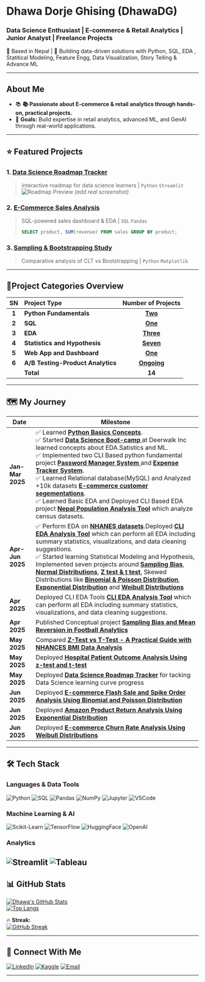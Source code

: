 # Dhawa Dorje Ghising (DhawaDG)
### **Data Science Enthusiast | E-commerce & Retail Analytics | Junior Analyst | Freelance Projects**  
📍 Based in Nepal | 🚀 Building data-driven solutions with Python, SQL, EDA , Statitical Modeling, Feature Engg, Data Visualization, Story Telling & Advance ML

---

##  **About Me**  
- 📚 **📚 Passionate about E-commerce & retail analytics through hands-on, practical projects.**  
- 🎯 **Goals:** Build expertise in retail analytics, advanced ML, and GenAI through real-world applications. 

---

## ⭐ **Featured Projects**
### 1. **[Data Science Roadmap Tracker](https://mydsjourney.streamlit.app/)**
> Interactive roadmap for data science learners | `Python` `Streamlit`  
> ![Roadmap Preview](https://via.placeholder.com/600x300?text=Roadmap+Demo) *(add real screenshot)*

### 2. **[E-Commerce Sales Analysis](https://github.com/DhawaDG/DhawaDG-E-Commerce-Sales-Analysis-with-SQLS)**
> SQL-powered sales dashboard & EDA | `SQL` `Pandas`  
> ```sql
> SELECT product, SUM(revenue) FROM sales GROUP BY product;
> ```

### 3. **[Sampling & Bootstrapping Study](https://github.com/DhawaDG/Sampling-Distributions-and-Confidence-Intervals-CLT-vs-Bootstrapping)**
> Comparative analysis of CLT vs Bootstrapping | `Python` `Matplotlib`  

---

## 🚀Project Categories Overview

| SN | Project Type | Number of Projects | 
|:---:|:---|:---:|
| **1** | **Python Fundamentals** | **[Two](https://github.com/DhawaDG/Python_fundaments/blob/main/README.md)** |
| **2** | **SQL**|  **[One](https://github.com/DhawaDG/Relational-SQL/blob/main/README.md)** | 
| **3** | **EDA** | **[Three](https://github.com/DhawaDG/EDA_project_summary/blob/main/README.md)**  |
| **4** | **Statistics and Hypothesis** | **[Seven](https://github.com/DhawaDG/Statistics-and-Hypothesis/blob/main/README.md)** |
| **5** | **Web App and Dashboard** | **[One](https://mydsjourney.streamlit.app/)**  | 
| **6** | **A/B Testing-Product Analytics** |  **[Ongoing]()**  |
|  | **Total** | **14** | 




---

## 🗺️ **My Journey**
| Date               | Milestone |
|--------------------|-----------|
| **Jan-Mar 2025**   |✅ Learned **[Python Basics Concepts](https://github.com/DhawaDG/Fundamentals-of-Pythons)**.<br>✅ Started  **[Data Science Boot-camp ](https://github.com/DhawaDG/whatLearnedWithInstructorRojanUpreti)** at Deerwalk Inc learned concepts about EDA.Satistics and ML.<br>✅ Implemented two CLI Based python fundamental project **[Password Manager System ](https://github.com/DhawaDG/Password_Manager_Python)** and  **[Expense Tracker System](https://github.com/DhawaDG/Expense_Tracker_System)**.<br>✅ Learned Relational database(MySQL) and Analyzed +10k datasets **[E-commerce customer segementations](https://github.com/DhawaDG/DhawaDG-E-Commerce-Sales-Analysis-with-SQLS)**.<br> ✅ Learned Basic EDA and Deployed CLI Based EDA project **[Nepal Population Analysis Tool](https://github.com/DhawaDG/Nepal_Population_Analysis_Tool)** which analyze census datasets.|
| **Apr-Jun 2025**       | ✅ Perform EDA on  **[NHANES datasets](https://github.com/DhawaDG/Exploratory-Data-Analysis-EDA-of-a-Real-World-Dataset)**.Deployed **[CLI EDA Analysis Tool](https://github.com/DhawaDG/CLI_ALL_EDA_ANALYSIS_TOOL)** which can perform all EDA including summary statistics, visualizations, and data cleaning suggestions.<br> ✅ Started learning Statistical Modeling and Hypothesis, Implemented seven projects around  **[Sampling Bias](https://github.com/DhawaDG/Sampling_Bias_and_Mean_Reversion_in_Football_Analytics)**, **[Normal Distributions](https://github.com/DhawaDG/Z-Test-vs-T-Test-A-Practical-Guide-with-NHANCES-BMI-Data-Analysis)**, **[Z test & t test](https://github.com/DhawaDG/Hospital-Patient-Outcome-Analysis-Using-z-test-and-t-test)**, Skewed Distributions like  **[Binomial & Poisson Distribution](https://github.com/DhawaDG/E-commerce-Flash-Sale-and-Spike-Order-Using-Binomial-and-Poisson-Distribution)**, **[ Exponential Distribution](https://github.com/DhawaDG/Amazon-Product-Return-Analysis-Using-Exponential-Distribution)** and **[Weibull Distributions](https://github.com/DhawaDG/E-commrce-Churn-Rate-analysis-using-Weibull-Distributions)** |
| **Apr 2025**       | Deployed CLI EDA Tools   **[CLI EDA Analysis Tool](https://github.com/DhawaDG/CLI_ALL_EDA_ANALYSIS_TOOL)** which can perform all EDA including summary statistics, visualizations, and data cleaning suggestions. |
| **Apr 2025**       | Published Conceptual project  **[Sampling Bias and Mean Reversion in Football Analytics](https://github.com/DhawaDG/Sampling_Bias_and_Mean_Reversion_in_Football_Analytics)** |
| **May 2025**       | Compared **[ Z-Test vs T-Test - A Practical Guide with NHANCES BMI Data Analysis](https://github.com/DhawaDG/Z-Test-vs-T-Test-A-Practical-Guide-with-NHANCES-BMI-Data-Analysis)** |
| **May 2025**       | Deployed **[Hospital Patient Outcome Analysis Using z-test and t-test](https://github.com/DhawaDG/Hospital-Patient-Outcome-Analysis-Using-z-test-and-t-test)** |
| **May 2025**       | Deployed **[ Data Science Roadmap Tracker](https://mydsjourney.streamlit.app/)** for tacking Data Science learning curve progress |
| **Jun 2025**       | Deployed **[E-commerce Flash Sale and Spike Order Analysis Using Binomial and Poisson Distribution](https://github.com/DhawaDG/E-commerce-Flash-Sale-and-Spike-Order-Using-Binomial-and-Poisson-Distribution)** |
| **Jun 2025**       | Deployed **[Amazon Product Return Analysis Using Exponential Distribution](https://github.com/DhawaDG/Amazon-Product-Return-Analysis-Using-Exponential-Distribution)** |
| **Jun 2025**       | Deployed **[E-commerce Churn Rate Analysis Using Weibull Distributions](https://github.com/DhawaDG/E-commrce-Churn-Rate-analysis-using-Weibull-Distributions)** |


---


## 🛠️ **Tech Stack**
### **Languages & Data Tools**
![Python](https://img.shields.io/badge/Python-3776AB?style=for-the-badge&logo=python&logoColor=white)
![SQL](https://img.shields.io/badge/SQL-4479A1?style=for-the-badge&logo=postgresql&logoColor=white)
![Pandas](https://img.shields.io/badge/Pandas-2C2D72?style=for-the-badge&logo=pandas&logoColor=white)
![NumPy](https://img.shields.io/badge/Numpy-013243?style=for-the-badge&logo=numpy&logoColor=white)
![Jupyter](https://img.shields.io/badge/Jupyter-F37626?style=for-the-badge&logo=jupyter&logoColor=white)
![VSCode](https://img.shields.io/badge/VSCode-007ACC?style=for-the-badge&logo=visual-studio-code&logoColor=white)

### **Machine Learning & AI**
![Scikit-Learn](https://img.shields.io/badge/Scikit_Learn-F7931E?style=for-the-badge&logo=scikit-learn&logoColor=white)
![TensorFlow](https://img.shields.io/badge/TensorFlow-FF6F00?style=for-the-badge&logo=tensorflow&logoColor=white)
![HuggingFace](https://img.shields.io/badge/HuggingFace-FFD21E?style=for-the-badge&logo=huggingface&logoColor=black)
![OpenAI](https://img.shields.io/badge/OpenAI-412991?style=for-the-badge&logo=openai&logoColor=white)


### **Analytics**
![Streamlit](https://img.shields.io/badge/Streamlit-FF4B4B?style=for-the-badge&logo=streamlit&logoColor=white)
![Tableau](https://img.shields.io/badge/Tableau-E97627?style=for-the-badge&logo=tableau&logoColor=white)
---

## 📊 **GitHub Stats**
[![Dhawa's GitHub Stats](https://github-readme-stats.vercel.app/api?username=DhawaDG&show_icons=true&theme=dark&hide_border=true&include_all_commits=true)](https://github.com/DhawaDG)  
[![Top Langs](https://github-readme-stats.vercel.app/api/top-langs/?username=DhawaDG&layout=compact&theme=dark&hide_border=true)](https://github.com/DhawaDG)  

🔥 **Streak:**  
[![GitHub Streak](https://streak-stats.demolab.com?user=DhawaDG&theme=dark&hide_border=true)](https://git.io/streak-stats)



---

## 🤝 **Connect With Me**
[![LinkedIn](https://img.shields.io/badge/LinkedIn-0077B5?style=for-the-badge&logo=linkedin&logoColor=white)](https://www.linkedin.com/in/dhawa-dorje-ghising-520b381b4/)
[![Kaggle](https://img.shields.io/badge/Kaggle-20BEFF?style=for-the-badge&logo=kaggle&logoColor=white)](https://www.kaggle.com/dhawadorjeghising)
[![Email](https://img.shields.io/badge/Email-D14836?style=for-the-badge&logo=gmail&logoColor=white)](mailto:dawa.sonofgod.247@gmail.com)

--- 
